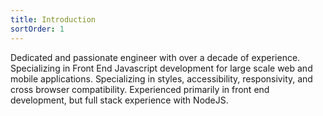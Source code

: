 ```yaml
---
title: Introduction
sortOrder: 1
---
```


Dedicated and passionate engineer with over a decade of experience. Specializing in Front End Javascript development for large scale web and mobile applications. Specializing in styles, accessibility, responsivity, and cross browser compatibility. Experienced primarily in front end development, but full stack experience with NodeJS.
